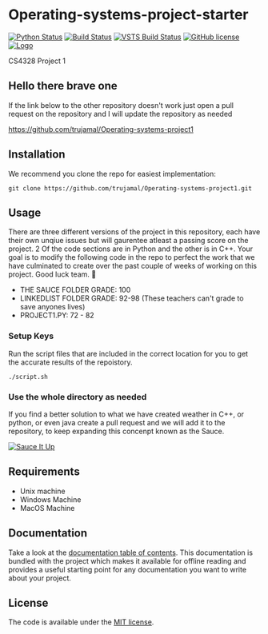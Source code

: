 # Operating-systems-project-starter
[![Python Status](https://img.shields.io/pypi/pyversions/django.svg)](https://veveusa.com)
[![Build Status](https://travis-ci.org/Microsoft/TypeScript.svg?branch=master)](https://veveusa.com)
[![VSTS Build Status](https://dev.azure.com/typescript/TypeScript/_apis/build/status/Typescript/node10)](https://veveusa.com) 
[![GitHub license](https://img.shields.io/badge/license-MIT-lightgrey.svg)](https://veveusa.com)
[![Logo](https://cl.ly/ae0979e60b70/Image%202019-03-20%20at%201.15.02%20PM.png)](https://trujamal.com)

CS4328 Project 1

## Hello there brave one
If the link below to the other repository doesn't work just open a pull request on the repository and I will update the repository as needed

https://github.com/trujamal/Operating-systems-project1


## Installation
We recommend you clone the repo for easiest implementation:

```
git clone https://github.com/trujamal/Operating-systems-project1.git
```

## Usage

There are three different versions of the project in this repository, each have their own unqiue issues but will gaurentee atleast a passing score on the project. 2 Of the code sections are in Python and the other is in C++. Your goal is to modify the following code in the repo to perfect the work that we have culminated to create over the past couple of weeks of working on this project. Good luck team. 👋

* THE SAUCE FOLDER GRADE: 100
* LINKEDLIST FOLDER GRADE: 92-98 (These teachers can't grade to save anyones lives)
* PROJECT1.PY: 72 - 82


### Setup Keys
Run the script files that are included in the correct location for you to get the accurate results of the repoistory.
```
./script.sh
```

### Use the whole directory as needed
If you find a better solution to what we have created weather in C++, or python, or even java create a pull request and we will add it to the repository, to keep expanding this concenpt known as the Sauce.

[![Sauce It Up](https://66.media.tumblr.com/97ea15cac4dd904859e7dd8fdaeb6149/tumblr_ncaqtbSLeA1qj8u1do6_r1_400.gif)](https://veveusa.com)

## Requirements
* Unix machine
* Windows Machine
* MacOS Machine

## Documentation

Take a look at the [documentation table of contents](dist/doc/TOC.md).
This documentation is bundled with the project which makes it
available for offline reading and provides a useful starting point for
any documentation you want to write about your project.


## License

The code is available under the [MIT license](LICENSE.txt).

